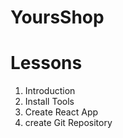 # YoursShop

# Lessons

1. Introduction
2. Install Tools
3. Create React App
4. create Git Repository
